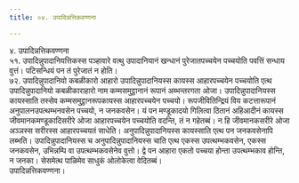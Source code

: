 ```yaml
---
title: ०४. उपादिन्नत्तिकवण्णना

---
```

४. उपादिन्नत्तिकवण्णना  
५१. उपादिन्नुपादानियत्तिकस्स पञ्हावारे वत्थु उपादानियानं खन्धानं पुरेजातपच्चयेन पच्चयोति पवत्तिं सन्धाय वुत्तं। पटिसन्धियं पन तं पुरेजातं न होति।  
७२. उपादिन्नुपादानियो कबळीकारो आहारो उपादिन्नुपादानियस्स कायस्स आहारपच्चयेन पच्चयोति एत्थ उपादिन्नुपादानियो कबळीकाराहारो नाम कम्मसमुट्ठानानं रूपानं अब्भन्तरगता ओजा। उपादिन्नुपादानियस्स कायस्साति तस्सेव कम्मसमुट्ठानरूपकायस्स आहारपच्चयेन पच्चयो। रूपजीवितिन्द्रियं विय कटत्तारूपानं अनुपालनउपत्थम्भनवसेन पच्चयो, न जनकवसेन। यं पन मण्डूकादयो गिलित्वा ठितानं अहिआदीनं कायस्स जीवमानकमण्डूकादिसरीरे ओजा आहारपच्चयेन पच्चयोति वदन्ति, तं न गहेतब्बं। न हि जीवमानकसरीरे ओजा अञ्ञस्स सरीरस्स आहारपच्चयतं साधेति। अनुपादिन्नुपादानियस्स कायस्साति एत्थ पन जनकवसेनापि लब्भति। उपादिन्नुपादानियस्स च अनुपादिन्नुपादानियस्स चाति एत्थ एकस्स उपत्थम्भकवसेन, एकस्स जनकवसेन, उभिन्नम्पि वा उपत्थम्भकवसेनेव वुत्तो। द्वे पन आहारा एकतो पच्चया होन्ता उपत्थम्भकाव होन्ति, न जनका। सेसमेत्थ पाळिमेव साधुकं ओलोकेत्वा वेदितब्बं।  
उपादिन्नत्तिकवण्णना।  